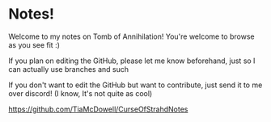 # Notes!

Welcome to my notes on Tomb of Annihilation!
You're welcome to browse as you see fit :)

If you plan on editing the GitHub, please let me know beforehand, just so I can actually use branches and such

If you don't want to edit the GitHub but want to contribute, just send it to me over discord! (I know, It's not quite as cool)

https://github.com/TiaMcDowell/CurseOfStrahdNotes